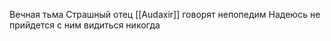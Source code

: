 Вечная тьма 
Страшный отец [[Audaxir]] говорят непопедим
Надеюсь не прийдется с ним видиться никогда